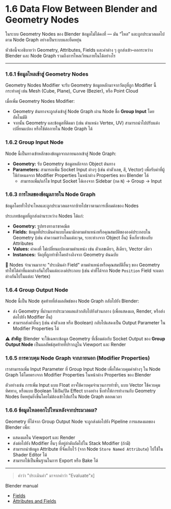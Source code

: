 # 1.6 Data Flow Between Blender and Geometry Nodes

ในระบบ Geometry Nodes ของ Blender ข้อมูลไม่ได้คงที่ — มัน “ไหล” และถูกประมวลผลไปตาม Node Graph อย่างเป็นระบบและยืดหยุ่น

หัวข้อนี้จะอธิบายว่า Geometry, Attributes, Fields และค่าต่าง ๆ ถูกส่งเข้า–ออกระหว่าง Blender และ Node Graph รวมถึงการไหลเวียนภายในได้อย่างไร

---

### 1.6.1 ข้อมูลไหลเข้าสู่ Geometry Nodes

Geometry Nodes Modifier จะรับ Geometry ข้อมูลหลักมาจากวัตถุที่ถูก Modifier นี้กระทำอยู่ เช่น Mesh (Cube, Plane), Curve (Bezier), หรือ Point Cloud

เมื่อเพิ่ม Geometry Nodes Modifier:

-   Geometry ต้นทางจะถูกส่งเข้าสู่ Node Graph ผ่าน Node ชื่อ **Group Input** โดยอัตโนมัติ
-   จากนั้น Geometry และข้อมูลที่ติดมา (เช่น ตำแหน่ง Vertex, UV) สามารถนำไปปรับแต่ง เปลี่ยนแปลง หรือใช้ต่อภายใน Node Graph ได้

### 1.6.2 Group Input Node

Node นี้เป็นทางเข้าหลักของข้อมูลจากภายนอกเข้าสู่ Node Graph:

-   **Geometry:** รับ Geometry ข้อมูลหลักจาก Object ต้นทาง
-   **Parameters:** สามารถเพิ่ม Socket Input ต่างๆ (เช่น ค่าตัวเลข, สี, Vector) เพื่อรับค่าที่ผู้ใช้กำหนดจาก Modifier Properties ในหน้าต่าง Properties ของ Blender ได้
    * สามารถเพิ่ม/แก้ไข Input Socket ได้เองจาก Sidebar (กด `N`) → Group → Input

### 1.6.3 การไหลของข้อมูลภายใน Node Graph

ข้อมูลโดยทั่วไปจะไหลและถูกประมวลผลจากซ้ายไปขวาตามการเชื่อมต่อของ Nodes

ประเภทข้อมูลที่ถูกส่งผ่านระหว่าง Nodes ได้แก่:

-   **Geometry:** รูปทรงทางเรขาคณิต
-   **Fields:** ข้อมูลที่ประเมินค่าแบบไดนามิกตามตำแหน่งหรือคุณสมบัติขององค์ประกอบใน Geometry (เช่น ค่าความสว่างในแต่ละจุด, ระยะห่างจาก Object อื่น) ซึ่งเกี่ยวข้องกับ Attributes
-   **Values:** ค่าคงที่ ไม่เปลี่ยนแปลงตามตำแหน่ง เช่น ตัวเลขเดียว, สีเดียว, Vector เดียว
-   **Instances:** วัตถุที่ถูกทำซ้ำโดยอ้างอิงจาก Geometry ต้นฉบับ

🔁 Nodes จำนวนมากจะ "ประเมินค่า Field" ตามตำแหน่งหรือคุณสมบัติอื่นๆ ของ Geometry ทำให้ได้ค่าที่แตกต่างกันไปในแต่ละองค์ประกอบ (เช่น ค่าที่ได้จาก Node `Position` Field จะแตกต่างกันไปในแต่ละ Vertex)

### 1.6.4 Group Output Node

Node นี้เป็น Node สุดท้ายที่ส่งผลลัพธ์ของ Node Graph กลับไปยัง Blender:

-   ส่ง Geometry ที่ผ่านการประมวลผลแล้วกลับไปยังส่วนกลาง (เพื่อแสดงผล, Render, หรือส่งต่อไปยัง Modifier อื่น)
-   สามารถส่งค่าอื่นๆ (เช่น ค่าตัวเลข หรือ Boolean) กลับไปแสดงเป็น Output Parameter ใน Modifier Properties ได้

⚠️ **สำคัญ:** Blender จะใช้เฉพาะข้อมูล Geometry ที่เชื่อมต่อกับ Socket Output ของ **Group Output Node** เป็นผลลัพธ์สุดท้ายที่ปรากฏใน Viewport และ Render

### 1.6.5 การควบคุม Node Graph จากภายนอก (Modifier Properties)

เราสามารถเพิ่ม Input Parameter ที่ Group Input Node เพื่อให้ควบคุมค่าต่างๆ ใน Node Graph ได้โดยตรงจาก Modifier Properties ในหน้าต่าง Properties ของ Blender

ตัวอย่างเช่น การเพิ่ม Input แบบ Float อาจใช้ควบคุมจำนวนการทำซ้ำ, แบบ Vector ใช้ควบคุมทิศทาง, หรือแบบ Boolean ใช้เปิด/ปิด Effect บางอย่าง ซึ่งทำให้การทำงานกับ Geometry Nodes ยืดหยุ่นยิ่งขึ้นโดยไม่ต้องเข้าไปแก้ใน Node Graph ตลอดเวลา

### 1.6.6 ข้อมูลไหลออกไปไหนหลังจากประมวลผล?

Geometry ที่ได้จาก Group Output Node จะถูกส่งต่อไปยัง Pipeline การแสดงผลของ Blender เพื่อ:

-   แสดงผลใน Viewport และ Render
-   ส่งต่อไปยัง Modifier อื่นๆ ที่อยู่ลำดับถัดไปใน Stack Modifier (ถ้ามี)
-   สามารถนำข้อมูล Attribute ที่จัดเก็บไว้ (จาก Node `Store Named Attribute`) ไปใช้ใน Shader Editor ได้
-   สามารถใช้เป็นพื้นฐานในการ Export หรือ Bake ได้

---
> คำว่า "ประเมินค่า" มาจากคำว่า "Evaluate"x] 

Blender manual

-   [Fields](https://docs.blender.org/manual/en/3.0/modeling/geometry_nodes/fields.html)
-   [Attributes and Fields](https://code.blender.org/2021/08/attributes-and-fields/)